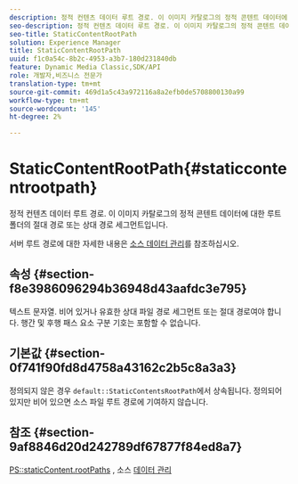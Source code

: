 ```yaml
---
description: 정적 컨텐츠 데이터 루트 경로. 이 이미지 카탈로그의 정적 콘텐트 데이터에 대한 루트 폴더의 절대 경로 또는 상대 경로 세그먼트입니다.
seo-description: 정적 컨텐츠 데이터 루트 경로. 이 이미지 카탈로그의 정적 콘텐트 데이터에 대한 루트 폴더의 절대 경로 또는 상대 경로 세그먼트입니다.
seo-title: StaticContentRootPath
solution: Experience Manager
title: StaticContentRootPath
uuid: f1c0a54c-8b2c-4953-a3b7-180d231840db
feature: Dynamic Media Classic,SDK/API
role: 개발자,비즈니스 전문가
translation-type: tm+mt
source-git-commit: 469d1a5c43a972116a8a2efb0de5708800130a99
workflow-type: tm+mt
source-wordcount: '145'
ht-degree: 2%

---
```



# StaticContentRootPath{#staticcontentrootpath}

정적 컨텐츠 데이터 루트 경로. 이 이미지 카탈로그의 정적 콘텐트 데이터에 대한 루트 폴더의 절대 경로 또는 상대 경로 세그먼트입니다.

서버 루트 경로에 대한 자세한 내용은 [소스 데이터 관리](../../../../../is-api/image-serving-api-ref/c-configuration-and-administration/c-configuration-and-administration.md#concept-1ec4d9f0e58a430cae045761f1ff9173)를 참조하십시오.

## 속성 {#section-f8e3986096294b36948d43aafdc3e795}

텍스트 문자열. 비어 있거나 유효한 상대 파일 경로 세그먼트 또는 절대 경로여야 합니다. 행간 및 후행 패스 요소 구분 기호는 포함할 수 없습니다.

## 기본값 {#section-0f741f90fd8d4758a43162c2b5c8a3a3}

정의되지 않은 경우 `default::StaticContentsRootPath`에서 상속됩니다. 정의되어 있지만 비어 있으면 소스 파일 루트 경로에 기여하지 않습니다.

## 참조 {#section-9af8846d20d242789df67877f84ed8a7}

[PS::staticContent.rootPaths](../../../../../is-api/image-catalog/image-serving-api-ref/c-image-catalog-reference/c-attributes-reference/r-staticcontentrootpath.md#reference-a2b5368d078349828d282357681bb2a5) , 소스   [데이터 관리](../../../../../is-api/image-serving-api-ref/c-configuration-and-administration/c-configuration-and-administration.md#concept-1ec4d9f0e58a430cae045761f1ff9173)
